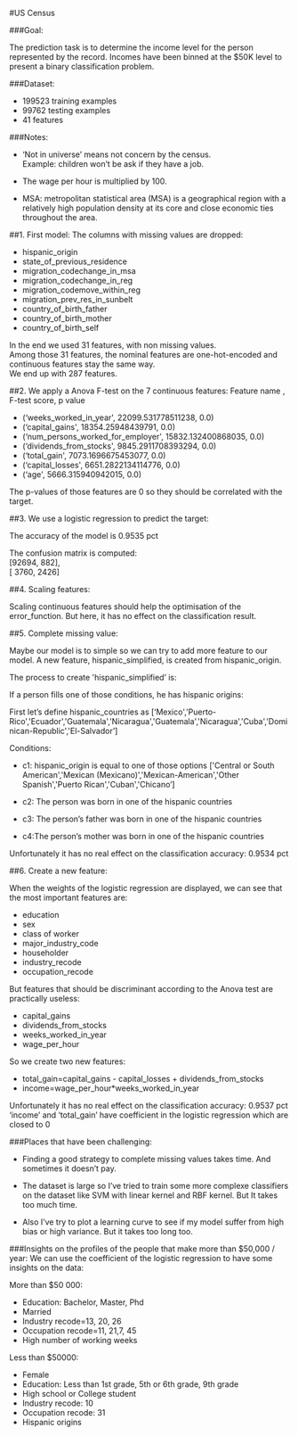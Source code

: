 #US Census

###Goal:

The prediction task is to determine the income level for the person represented by the record.  Incomes have been binned at the $50K level to present a binary classification problem.

###Dataset:

- 199523 training examples<br />
- 99762 testing examples<br />
- 41 features<br />

###Notes:

- ‘Not in universe’ means not concern by the census.<br />
Example: children won’t be ask if they have a job.

- The wage per hour is multiplied by 100.

- MSA: metropolitan statistical area (MSA) is a geographical region with a relatively high population density at its core and close economic ties throughout the area.

##1. First model:
The columns with missing values are dropped:

- hispanic_origin
- state_of_previous_residence
- migration_codechange_in_msa
- migration_codechange_in_reg
- migration_codemove_within_reg
- migration_prev_res_in_sunbelt
- country_of_birth_father
- country_of_birth_mother
- country_of_birth_self

In the end we used 31 features, with non missing values.<br />
Among those 31 features, the nominal features are one-hot-encoded and continuous features stay the same way.<br />
We end up with 287 features.

##2. We apply a Anova F-test on the 7 continuous features:
Feature name , F-test score, p value<br />

- (‘weeks_worked_in_year', 22099.531778511238, 0.0)
- (‘capital_gains', 18354.25948439791, 0.0)
- (‘num_persons_worked_for_employer', 15832.132400868035, 0.0)
- (‘dividends_from_stocks', 9845.2911708393294, 0.0)
- (‘total_gain', 7073.1696675453077, 0.0)
- (‘capital_losses', 6651.2822134114776, 0.0)
- (‘age', 5666.315940942015, 0.0)

The p-values of those features are 0 so they should be correlated with the target.

##3. We use a logistic regression to predict the target:

The accuracy of the model is 0.9535 pct

The confusion matrix is computed:<br />
[92694,   882],<br />
[ 3760,  2426]


##4. Scaling features:

Scaling continuous features should help the optimisation of the error_function.
But here, it has no effect on the classification result.

##5. Complete missing value:

Maybe our model is to simple so we can try to add more feature to our model.
A new feature, hispanic_simplified, is created from hispanic_origin.

The process to create 'hispanic_simplified’ is:<br />

If a person fills one of those conditions, he has hispanic origins:<br />

First let’s define hispanic_countries as [‘Mexico','Puerto-Rico','Ecuador','Guatemala','Nicaragua','Guatemala','Nicaragua','Cuba','Dominican-Republic','El-Salvador’]

Conditions:<br />

* c1: hispanic_origin is equal to one of those options ['Central or South American','Mexican (Mexicano)','Mexican-American','Other Spanish','Puerto Rican','Cuban','Chicano’]

* c2: The person was born in one of the hispanic countries

* c3: The person’s father was born in one of the hispanic countries

* c4:The person’s mother was born in one of the hispanic countries

Unfortunately it has no real effect on the classification accuracy: 0.9534 pct

##6. Create a new feature:

When the weights of the logistic regression are displayed, we can see that the most important features are:
- education
- sex
- class of worker
- major_industry_code
- householder
- industry_recode
- occupation_recode

But features that should be discriminant according to the Anova test are practically useless:
- capital_gains
- dividends_from_stocks
- weeks_worked_in_year
- wage_per_hour

So we create two new features:<br />
- total_gain=capital_gains - capital_losses + dividends_from_stocks<br />
- income=wage_per_hour*weeks_worked_in_year

Unfortunately it has no real effect on the classification accuracy: 0.9537 pct<br />
‘income’ and ‘total_gain’ have coefficient in the logistic regression which are closed to 0

###Places that have been challenging:

- Finding a good strategy to complete missing values takes time. And sometimes it doesn’t pay.

- The dataset is large so I’ve tried to train some more complexe classifiers on the dataset like SVM with linear kernel and RBF kernel. But It takes too much time.

- Also I’ve try to plot a learning curve to see if my model suffer from high bias or high variance. But it takes too long too.

###Insights on the profiles of the people that make more than $50,000 / year:
We can use the coefficient of the logistic regression to have some insights on the data:

More than $50 000:
- Education: Bachelor, Master, Phd
- Married
- Industry recode=13, 20, 26
- Occupation recode=11, 21,7, 45
- High number of working weeks

Less than $50000:
- Female
- Education: Less than 1st grade, 5th or 6th grade, 9th grade
- High school or College student
- Industry recode: 10
- Occupation recode: 31
- Hispanic origins


